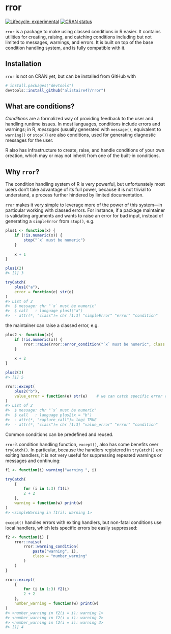 
<!-- README.md is generated from README.Rmd. Please edit that file -->

# rror

<!-- badges: start -->

[![Lifecycle:
experimental](https://img.shields.io/badge/lifecycle-experimental-orange.svg)](https://www.tidyverse.org/lifecycle/#experimental)
[![CRAN
status](https://www.r-pkg.org/badges/version/rror)](https://CRAN.R-project.org/package=rror)
<!-- badges: end -->

`rror` is a package to make using classed conditions in R easier. It
contains utilities for creating, raising, and catching conditions
including but not limited to messages, warnings, and errors. It is built
on top of the base condition handling system, and is fully compatible
with it.

## Installation

`rror` is not on CRAN yet, but can be installed from GitHub with

``` r
# install.packages("devtools")
devtools::install_github("alistaire47/rror")
```

## What are conditions?

*Conditions* are a formalized way of providing feedback to the user and
handling runtime issues. In most languages, conditions include errors
and warnings; in R, *messages* (usually generated with `message()`,
equivalent to `warning()` or `stop()`) are also conditions, used for
generating diagnostic messages for the user.

R also has infrastructure to create, raise, and handle conditions of
your own creation, which may or may not inherit from one of the built-in
conditions.

## Why `rror`?

The condition handling system of R is very powerful, but unfortunately
most users don’t take advantage of its full power, because it is not
trivial to understand, a process further hindered by limited
documentation.

`rror` makes it very simple to leverage more of the power of this
system—in particular working with classed errors. For instance, if a
package maintainer is validating arguments and wants to raise an error
for bad input, instead of generating a `simpleError` from `stop()`, e.g.

``` r
plus1 <- function(x) {
    if (!is.numeric(x)) {
        stop("`x` must be numeric")
    }
    
    x + 1
}

plus1(2)
#> [1] 3

tryCatch(
    plus1("a"),
    error = function(e) str(e)
)
#> List of 2
#>  $ message: chr "`x` must be numeric"
#>  $ call   : language plus1("a")
#>  - attr(*, "class")= chr [1:3] "simpleError" "error" "condition"
```

the maintainer can raise a classed error, e.g.

``` r
plus2 <- function(x){
    if (!is.numeric(x)) {
        rror::raise(rror::error_condition("`x` must be numeric", class = "value_error"))
    }
    
    x + 2
}

plus2(3)
#> [1] 5

rror::except(
    plus2("b"),
    value_error = function(e) str(e)    # we can catch specific error classes!
)
#> List of 2
#>  $ message: chr "`x` must be numeric"
#>  $ call   : language plus2(x = "b")
#>  - attr(*, "capture_call")= logi TRUE
#>  - attr(*, "class")= chr [1:3] "value_error" "error" "condition"
```

Common conditions can be predefined and reused.

`rror`’s condition handling function, `except()`, also has some benefits
over `tryCatch()`. In particular, because the handlers registered in
`tryCatch()` are exiting handlers, it is not very useful for suppressing
repeated warnings or messages and continuing:

``` r
f1 <- function(i) warning("warning ", i)

tryCatch(
    {
        for (i in 1:3) f1(i)
        2 + 2
    },
    warning = function(w) print(w) 
)
#> <simpleWarning in f1(i): warning 1>
```

`except()` handles errors with exiting handlers, but non-fatal
conditions use local handlers, which lets specific errors be easily
suppressed:

``` r
f2 <- function(i) {
    rror::raise(
        rror::warning_condition(
            paste("warning", i), 
            class = "number_warning"
        )
    )
}

rror::except(
    {
        for (i in 1:3) f2(i)
        2 + 2
    },
    number_warning = function(w) print(w) 
)
#> <number_warning in f2(i = i): warning 1>
#> <number_warning in f2(i = i): warning 2>
#> <number_warning in f2(i = i): warning 3>
#> [1] 4
```
